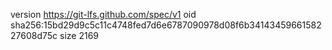 version https://git-lfs.github.com/spec/v1
oid sha256:15bd29d9c5c11c4748fed7d6e6787090978d08f6b3414345966158227608d75c
size 2169
